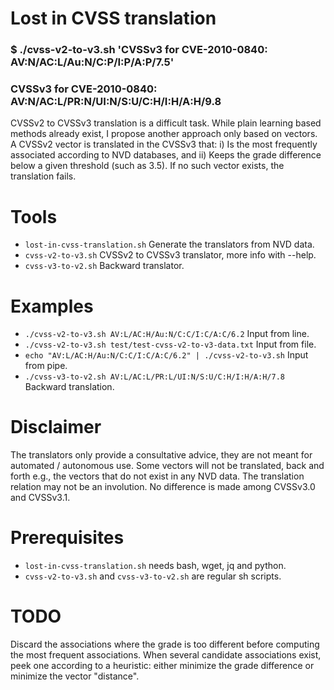 # Lost in CVSS translation
### $ ./cvss-v2-to-v3.sh 'CVSSv3 for CVE-2010-0840: AV:N/AC:L/Au:N/C:P/I:P/A:P/7.5'
### CVSSv3 for CVE-2010-0840: AV:N/AC:L/PR:N/UI:N/S:U/C:H/I:H/A:H/9.8

CVSSv2 to CVSSv3 translation is a difficult task.
While plain learning based methods already exist,
I propose another approach only based on vectors.
A CVSSv2 vector is translated in the CVSSv3 that:
i) Is the most frequently associated according to NVD databases,
and ii) Keeps the grade difference below a given threshold (such as 3.5).
If no such vector exists, the translation fails.

# Tools
- ``lost-in-cvss-translation.sh`` Generate the translators from NVD data.
- ``cvss-v2-to-v3.sh`` CVSSv2 to CVSSv3 translator, more info with --help.
- ``cvss-v3-to-v2.sh`` Backward translator.

# Examples
- ```./cvss-v2-to-v3.sh AV:L/AC:H/Au:N/C:C/I:C/A:C/6.2```          Input from line.
- ```./cvss-v2-to-v3.sh test/test-cvss-v2-to-v3-data.txt```        Input from file.
- ```echo "AV:L/AC:H/Au:N/C:C/I:C/A:C/6.2" | ./cvss-v2-to-v3.sh``` Input from pipe.
- ```./cvss-v3-to-v2.sh AV:L/AC:L/PR:L/UI:N/S:U/C:H/I:H/A:H/7.8``` Backward translation.

# Disclaimer
The translators only provide a consultative advice,
they are not meant for automated / autonomous use.
Some vectors will not be translated, back and forth
e.g., the vectors that do not exist in any NVD data.
The translation relation may not be an involution.
No difference is made among CVSSv3.0 and CVSSv3.1.

# Prerequisites
- ``lost-in-cvss-translation.sh`` needs bash, wget, jq and python.
- ``cvss-v2-to-v3.sh`` and ``cvss-v3-to-v2.sh`` are regular sh scripts.

# TODO
Discard the associations where the grade is too different before computing the most frequent associations.
When several candidate associations exist, peek one according to a heuristic: either minimize the grade difference or minimize the vector "distance".

